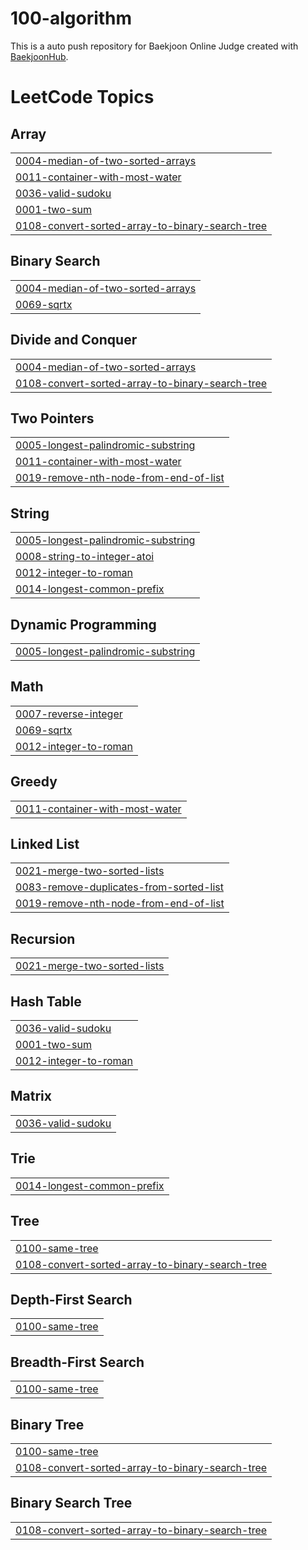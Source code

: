 # 100-algorithm
This is a auto push repository for Baekjoon Online Judge created with [BaekjoonHub](https://github.com/BaekjoonHub/BaekjoonHub).

<!---LeetCode Topics Start-->
# LeetCode Topics
## Array
|  |
| ------- |
| [0004-median-of-two-sorted-arrays](https://github.com/dingwan0331/100-algorithm/tree/master/0004-median-of-two-sorted-arrays) |
| [0011-container-with-most-water](https://github.com/dingwan0331/100-algorithm/tree/master/0011-container-with-most-water) |
| [0036-valid-sudoku](https://github.com/dingwan0331/100-algorithm/tree/master/0036-valid-sudoku) |
| [0001-two-sum](https://github.com/dingwan0331/100-algorithm/tree/master/0001-two-sum) |
| [0108-convert-sorted-array-to-binary-search-tree](https://github.com/dingwan0331/100-algorithm/tree/master/0108-convert-sorted-array-to-binary-search-tree) |
## Binary Search
|  |
| ------- |
| [0004-median-of-two-sorted-arrays](https://github.com/dingwan0331/100-algorithm/tree/master/0004-median-of-two-sorted-arrays) |
| [0069-sqrtx](https://github.com/dingwan0331/100-algorithm/tree/master/0069-sqrtx) |
## Divide and Conquer
|  |
| ------- |
| [0004-median-of-two-sorted-arrays](https://github.com/dingwan0331/100-algorithm/tree/master/0004-median-of-two-sorted-arrays) |
| [0108-convert-sorted-array-to-binary-search-tree](https://github.com/dingwan0331/100-algorithm/tree/master/0108-convert-sorted-array-to-binary-search-tree) |
## Two Pointers
|  |
| ------- |
| [0005-longest-palindromic-substring](https://github.com/dingwan0331/100-algorithm/tree/master/0005-longest-palindromic-substring) |
| [0011-container-with-most-water](https://github.com/dingwan0331/100-algorithm/tree/master/0011-container-with-most-water) |
| [0019-remove-nth-node-from-end-of-list](https://github.com/dingwan0331/100-algorithm/tree/master/0019-remove-nth-node-from-end-of-list) |
## String
|  |
| ------- |
| [0005-longest-palindromic-substring](https://github.com/dingwan0331/100-algorithm/tree/master/0005-longest-palindromic-substring) |
| [0008-string-to-integer-atoi](https://github.com/dingwan0331/100-algorithm/tree/master/0008-string-to-integer-atoi) |
| [0012-integer-to-roman](https://github.com/dingwan0331/100-algorithm/tree/master/0012-integer-to-roman) |
| [0014-longest-common-prefix](https://github.com/dingwan0331/100-algorithm/tree/master/0014-longest-common-prefix) |
## Dynamic Programming
|  |
| ------- |
| [0005-longest-palindromic-substring](https://github.com/dingwan0331/100-algorithm/tree/master/0005-longest-palindromic-substring) |
## Math
|  |
| ------- |
| [0007-reverse-integer](https://github.com/dingwan0331/100-algorithm/tree/master/0007-reverse-integer) |
| [0069-sqrtx](https://github.com/dingwan0331/100-algorithm/tree/master/0069-sqrtx) |
| [0012-integer-to-roman](https://github.com/dingwan0331/100-algorithm/tree/master/0012-integer-to-roman) |
## Greedy
|  |
| ------- |
| [0011-container-with-most-water](https://github.com/dingwan0331/100-algorithm/tree/master/0011-container-with-most-water) |
## Linked List
|  |
| ------- |
| [0021-merge-two-sorted-lists](https://github.com/dingwan0331/100-algorithm/tree/master/0021-merge-two-sorted-lists) |
| [0083-remove-duplicates-from-sorted-list](https://github.com/dingwan0331/100-algorithm/tree/master/0083-remove-duplicates-from-sorted-list) |
| [0019-remove-nth-node-from-end-of-list](https://github.com/dingwan0331/100-algorithm/tree/master/0019-remove-nth-node-from-end-of-list) |
## Recursion
|  |
| ------- |
| [0021-merge-two-sorted-lists](https://github.com/dingwan0331/100-algorithm/tree/master/0021-merge-two-sorted-lists) |
## Hash Table
|  |
| ------- |
| [0036-valid-sudoku](https://github.com/dingwan0331/100-algorithm/tree/master/0036-valid-sudoku) |
| [0001-two-sum](https://github.com/dingwan0331/100-algorithm/tree/master/0001-two-sum) |
| [0012-integer-to-roman](https://github.com/dingwan0331/100-algorithm/tree/master/0012-integer-to-roman) |
## Matrix
|  |
| ------- |
| [0036-valid-sudoku](https://github.com/dingwan0331/100-algorithm/tree/master/0036-valid-sudoku) |
## Trie
|  |
| ------- |
| [0014-longest-common-prefix](https://github.com/dingwan0331/100-algorithm/tree/master/0014-longest-common-prefix) |
## Tree
|  |
| ------- |
| [0100-same-tree](https://github.com/dingwan0331/100-algorithm/tree/master/0100-same-tree) |
| [0108-convert-sorted-array-to-binary-search-tree](https://github.com/dingwan0331/100-algorithm/tree/master/0108-convert-sorted-array-to-binary-search-tree) |
## Depth-First Search
|  |
| ------- |
| [0100-same-tree](https://github.com/dingwan0331/100-algorithm/tree/master/0100-same-tree) |
## Breadth-First Search
|  |
| ------- |
| [0100-same-tree](https://github.com/dingwan0331/100-algorithm/tree/master/0100-same-tree) |
## Binary Tree
|  |
| ------- |
| [0100-same-tree](https://github.com/dingwan0331/100-algorithm/tree/master/0100-same-tree) |
| [0108-convert-sorted-array-to-binary-search-tree](https://github.com/dingwan0331/100-algorithm/tree/master/0108-convert-sorted-array-to-binary-search-tree) |
## Binary Search Tree
|  |
| ------- |
| [0108-convert-sorted-array-to-binary-search-tree](https://github.com/dingwan0331/100-algorithm/tree/master/0108-convert-sorted-array-to-binary-search-tree) |
<!---LeetCode Topics End-->
